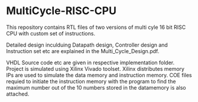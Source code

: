 # MultiCycle-RISC-CPU

This repository contains RTL files of two versions of multi cyle 16 bit RISC CPU with custom set of instructions. 

Detailed design inculduing Datapath design, Controller design and Instruction set etc are explained in the Multi_Cycle_Design.pdf.

VHDL Source code etc are given in respective implementation folder. Project is simulated using Xilinx Vivado toolset. Xilinx distributes memory IPs are used to simulate the data memory and instruction memory. COE files requied to initiate the instruction memory with the program to find the maximum number out of the 10 numbers stored in the datamemory is also attached. 

